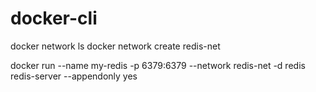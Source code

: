 # docker-cli

docker network ls
docker network create redis-net

docker run --name my-redis -p 6379:6379 --network redis-net -d redis redis-server --appendonly yes
